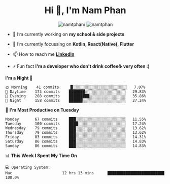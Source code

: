 <h1 align="center">Hi 👋, I'm Nam Phan</h1>
<p align="center"> <img src=https://komarev.com/ghpvc/?username=namtphan alt=namtphan/> <img 
src="https://img.shields.io/github/last-commit/namtphan/namtphan" alt="namtphan" /> </p>

- 🔭 I’m currently working on **my school & side projects**

- 🌱 I’m currently focussing on **Kotlin, React(Native), Flutter**

- 📫 How to reach me **[LinkedIn](https://www.linkedin.com/in/namtphan2)**

- ⚡ Fun fact **I'm a developer who don't drink coffee☕ very often :)**

<!-- Most used languages stats -->
<!-- [![Top Langs](https://github-readme-stats.vercel.app/api/top-langs/?username=namtphan&layout=compact)](https://github.com/namtphan2/github-readme-stats) -->
  
<!--START_SECTION:waka-->
**I'm a Night 🦉** 

```text
🌞 Morning    41 commits     █░░░░░░░░░░░░░░░░░░░░░░░░   7.07% 
🌆 Daytime    173 commits    ███████░░░░░░░░░░░░░░░░░░   29.83% 
🌃 Evening    208 commits    █████████░░░░░░░░░░░░░░░░   35.86% 
🌙 Night      158 commits    ██████░░░░░░░░░░░░░░░░░░░   27.24%

```
📅 **I'm Most Productive on Tuesday** 

```text
Monday       67 commits     ███░░░░░░░░░░░░░░░░░░░░░░   11.55% 
Tuesday      100 commits    ████░░░░░░░░░░░░░░░░░░░░░   17.24% 
Wednesday    79 commits     ███░░░░░░░░░░░░░░░░░░░░░░   13.62% 
Thursday     79 commits     ███░░░░░░░░░░░░░░░░░░░░░░   13.62% 
Friday       83 commits     ███░░░░░░░░░░░░░░░░░░░░░░   14.31% 
Saturday     86 commits     ███░░░░░░░░░░░░░░░░░░░░░░   14.83% 
Sunday       86 commits     ███░░░░░░░░░░░░░░░░░░░░░░   14.83%

```


📊 **This Week I Spent My Time On** 

```text
💻 Operating System: 
Mac                      12 hrs 13 mins      █████████████████████████   100.0%

```


<!--END_SECTION:waka-->

